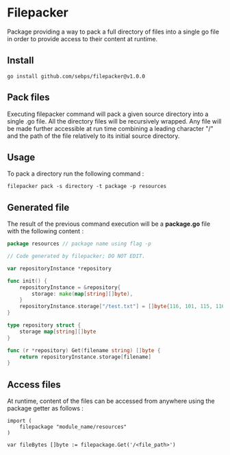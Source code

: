 # Filepacker
Package providing a way to pack a full directory of files into a single go file in order to provide access to their content at runtime.

## Install 
`go install github.com/sebps/filepacker@v1.0.0`

## Pack files
Executing filepacker command will pack a given source directory into a single .go file. All the directory files will be recursively wrapped.
Any file will be made further accessible at run time combining a leading character "/" and the path of the file relatively to its initial source directory.

## Usage 
To pack a directory run the following command :

`filepacker pack -s directory -t package -p resources` 

## Generated file 
The result of the previous command execution will be a **package.go** file with the following content :

```go
package resources // package name using flag -p

// Code generated by filepacker; DO NOT EDIT.

var repositoryInstance *repository

func init() {
	repositoryInstance = &repository{
		storage: make(map[string][]byte),
	}
	repositoryInstance.storage["/test.txt"] = []byte{116, 101, 115, 116}
}

type repository struct {
	storage map[string][]byte
}

func (r *repository) Get(filename string) []byte {
	return repositoryInstance.storage[filename]
}
```

## Access files
At runtime, content of the files can be accessed from anywhere using the package getter as follows : 

```
import (
    filepackage "module_name/resources"
) 

var fileBytes []byte := filepackage.Get('/<file_path>')
```